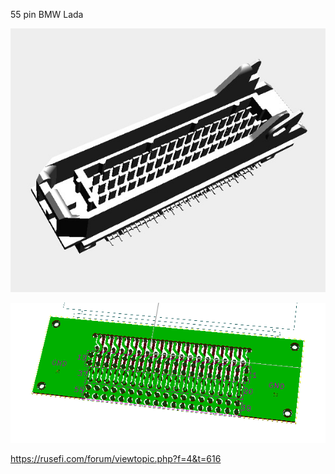55 pin BMW Lada

![Connector](963063-2.jpg)

![Board](board.png)

https://rusefi.com/forum/viewtopic.php?f=4&t=616